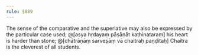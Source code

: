 ```yaml
---
rule: §889
---
```


The sense of the comparative and the superlative may also be expressed by the particular case used; @[asya hṛdayaṃ pāṣāṇāt kaṭhinataraṃ] his heart is harder than stone; @[chātrāṇāṃ sarveṣāṃ vā chaitraḥ paṇḍitaḥ] Chaitra is the cleverest of all students.